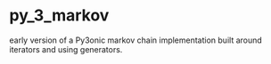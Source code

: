 # py_3_markov
early version of a Py3onic markov chain implementation built around iterators and using generators.
